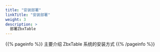 ```yaml
---
title: "安装部署"
linkTitle: "安装部署"
weight: 3
description: >
  部署ZbxTable
---
```


{{% pageinfo %}}
主要介绍 ZbxTable 系统的安装方式
{{% /pageinfo %}}
